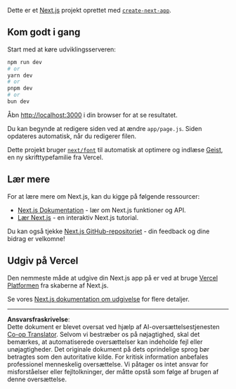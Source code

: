<!--
CO_OP_TRANSLATOR_METADATA:
{
  "original_hash": "ff47271e53637b2ba6ba72ad2b70f6d7",
  "translation_date": "2025-10-03T11:56:52+00:00",
  "source_file": "memory-game/README.md",
  "language_code": "da"
}
-->
Dette er et [Next.js](https://nextjs.org) projekt oprettet med [`create-next-app`](https://github.com/vercel/next.js/tree/canary/packages/create-next-app).

## Kom godt i gang

Start med at køre udviklingsserveren:

```bash
npm run dev
# or
yarn dev
# or
pnpm dev
# or
bun dev
```

Åbn [http://localhost:3000](http://localhost:3000) i din browser for at se resultatet.

Du kan begynde at redigere siden ved at ændre `app/page.js`. Siden opdateres automatisk, når du redigerer filen.

Dette projekt bruger [`next/font`](https://nextjs.org/docs/app/building-your-application/optimizing/fonts) til automatisk at optimere og indlæse [Geist](https://vercel.com/font), en ny skrifttypefamilie fra Vercel.

## Lær mere

For at lære mere om Next.js, kan du kigge på følgende ressourcer:

- [Next.js Dokumentation](https://nextjs.org/docs) - lær om Next.js funktioner og API.
- [Lær Next.js](https://nextjs.org/learn) - en interaktiv Next.js tutorial.

Du kan også tjekke [Next.js GitHub-repositoriet](https://github.com/vercel/next.js) - din feedback og dine bidrag er velkomne!

## Udgiv på Vercel

Den nemmeste måde at udgive din Next.js app på er ved at bruge [Vercel Platformen](https://vercel.com/new?utm_medium=default-template&filter=next.js&utm_source=create-next-app&utm_campaign=create-next-app-readme) fra skaberne af Next.js.

Se vores [Next.js dokumentation om udgivelse](https://nextjs.org/docs/app/building-your-application/deploying) for flere detaljer.

---

**Ansvarsfraskrivelse**:  
Dette dokument er blevet oversat ved hjælp af AI-oversættelsestjenesten [Co-op Translator](https://github.com/Azure/co-op-translator). Selvom vi bestræber os på nøjagtighed, skal det bemærkes, at automatiserede oversættelser kan indeholde fejl eller unøjagtigheder. Det originale dokument på dets oprindelige sprog bør betragtes som den autoritative kilde. For kritisk information anbefales professionel menneskelig oversættelse. Vi påtager os intet ansvar for misforståelser eller fejltolkninger, der måtte opstå som følge af brugen af denne oversættelse.